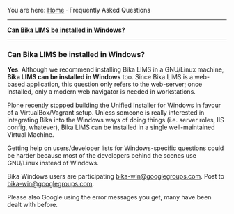 You are here: [Home](https://github.com/bikalabs/Bika-LIMS/wiki) · Frequently Asked Questions
***

**[Can Bika LIMS be installed in Windows?](#can-bika-lims-be-installed-in-windows)**

***

### Can Bika LIMS be installed in Windows?
**Yes**. Although we recommend installing Bika LIMS in a GNU/Linux machine, **Bika LIMS can be installed in Windows** too. Since Bika LIMS is a web-based application, this question only refers to the web-server; once installed, only a modern web navigator is needed in workstations.

Plone recently stopped building the Unified Installer for Windows in favour of a VirtualBox/Vagrant setup.
Unless someone is really interested in integrating Bika into the Windows ways of doing things (i.e. server
roles, IIS config, whatever), Bika LIMS can be installed in a single well-maintained Virtual Machine.

Getting help on users/developer lists for Windows-specific questions could be harder because most of the developers behind the scenes use GNU/Linux instead of Windows.

Bika Windows users are participating [bika-win@googlegroups.com](bika-win@googlegroups.com). Post to [bika-win@googlegroups.com](mailto:bika-win@googlegroups.com).

Please also Google using the error messages you get, many have been dealt with before.
